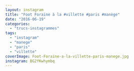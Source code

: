 ```yaml
---
layout: instagram
title: "Foot Foraine à la #villette #paris #manège"
date: "2016-06-19"
categories: 
  - "trucs-instagrammes"
tags: 
  - "instagram"
  - "manege"
  - "paris"
  - "villette"
coverImage: Foot-Foraine-a-la-villette-paris-manege.jpg
instagram: BG2YKwhymbq
---
```

